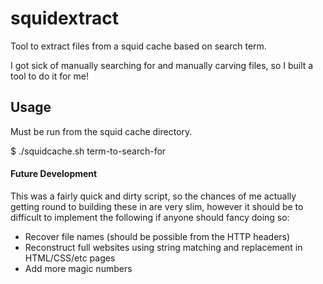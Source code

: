 # squidextract
Tool to extract files from a squid cache based on search term.

I got sick of manually searching for and manually carving files, so I built a tool to do it for me!

## Usage
Must be run from the squid cache directory.

$ ./squidcache.sh term-to-search-for

#### Future Development
This was a fairly quick and dirty script, so the chances of me actually getting round to building these in are very slim, however it should be to difficult to implement the following if anyone should fancy doing so:
- Recover file names (should be possible from the HTTP headers)
- Reconstruct full websites using string matching and replacement in HTML/CSS/etc pages
- Add more magic numbers
